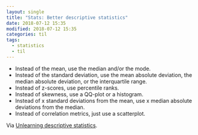 ```yaml
---
layout: single
title: "Stats: Better descriptive statistics"
date: 2018-07-12 15:35
modified: 2018-07-12 15:35
categories: til
tags:
  - statistics
  - til
---
```


* Instead of the mean, use the median and/or the mode.
* Instead of the standard deviation, use the mean absolute deviation,
  the median absolute deviation, or the interquartile range.
* Instead of z-scores, use percentile ranks.
* Instead of skewness, use a QQ-plot or a histogram.
* Instead of x standard deviations from the mean, use x median absolute
  deviations from the median.
* Instead of correlation metrics, just use a scatterplot.

Via [Unlearning descriptive statistics](http://debrouwere.org/2017/02/01/unlearning-descriptive-statistics/).
